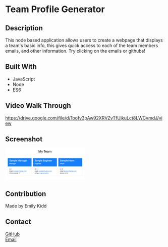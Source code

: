 # Team Profile Generator

## Description
This node based application allows users to create a webpage that displays a team's basic info, this gives quick access to each of the team members emails, and other information. Try clicking on the emails or githubs!

## Built With
* JavaScript
* Node
* ES6

## Video Walk Through
https://drive.google.com/file/d/1bofv3pAw92XRVZvTfUjkuLct8LWCvmdJ/view

## Screenshot
<img src="./assets/images/team-profile-generator.png" width="50%" heigh="50%">

## Contribution
Made by Emily Kidd

## Contact
[GitHub](github.com/emilykidd3)  
[Email](mailto:e.kidd61@yahoo.com)